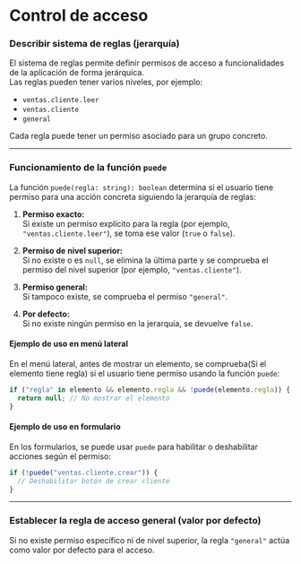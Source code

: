 # Control de acceso

### Describir sistema de reglas (jerarquía)

El sistema de reglas permite definir permisos de acceso a funcionalidades de la aplicación de forma jerárquica.  
Las reglas pueden tener varios niveles, por ejemplo:  
- `ventas.cliente.leer`
- `ventas.cliente`
- `general`

Cada regla puede tener un permiso asociado para un grupo concreto.

---

### Funcionamiento de la función `puede`

La función `puede(regla: string): boolean` determina si el usuario tiene permiso para una acción concreta siguiendo la jerarquía de reglas:

1. **Permiso exacto:**  
   Si existe un permiso explícito para la regla (por ejemplo, `"ventas.cliente.leer"`), se toma ese valor (`true` o `false`).

2. **Permiso de nivel superior:**  
   Si no existe o es `null`, se elimina la última parte y se comprueba el permiso del nivel superior (por ejemplo, `"ventas.cliente"`).

3. **Permiso general:**  
   Si tampoco existe, se comprueba el permiso `"general"`.

4. **Por defecto:**  
   Si no existe ningún permiso en la jerarquía, se devuelve `false`.

#### Ejemplo de uso en menú lateral

En el menú lateral, antes de mostrar un elemento, se comprueba(Si el elemento tiene regla) si el usuario tiene permiso usando la función `puede`:

```typescript
if ("regla" in elemento && elemento.regla && !puede(elemento.regla)) {
  return null; // No mostrar el elemento
}
```

#### Ejemplo de uso en formulario

En los formularios, se puede usar `puede` para habilitar o deshabilitar acciones según el permiso:

```typescript
if (!puede("ventas.cliente.crear")) {
  // Deshabilitar botón de crear cliente
}
```

---

### Establecer la regla de acceso general (valor por defecto)

Si no existe permiso específico ni de nivel superior, la regla `"general"` actúa como valor por defecto para el acceso.
